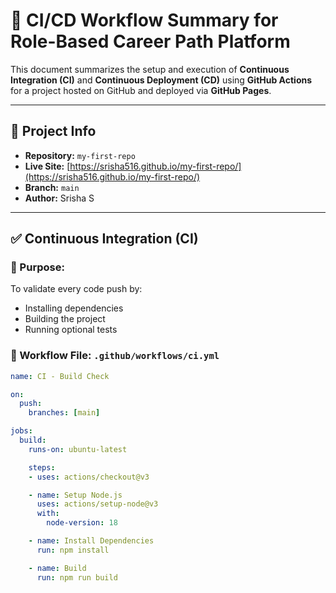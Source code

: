 # 🚀 CI/CD Workflow Summary for Role-Based Career Path Platform

This document summarizes the setup and execution of **Continuous Integration (CI)** and **Continuous Deployment (CD)** using **GitHub Actions** for a project hosted on GitHub and deployed via **GitHub Pages**.

---

## 📁 Project Info

- **Repository:** `my-first-repo`
- **Live Site:** [https://srisha516.github.io/my-first-repo/](https://srisha516.github.io/my-first-repo/)
- **Branch:** `main`
- **Author:** Srisha S

---

## ✅ Continuous Integration (CI)

### 🔹 Purpose:
To validate every code push by:
- Installing dependencies
- Building the project
- Running optional tests

### 📄 Workflow File: `.github/workflows/ci.yml`

```yaml
name: CI - Build Check

on:
  push:
    branches: [main]

jobs:
  build:
    runs-on: ubuntu-latest

    steps:
    - uses: actions/checkout@v3

    - name: Setup Node.js
      uses: actions/setup-node@v3
      with:
        node-version: 18

    - name: Install Dependencies
      run: npm install

    - name: Build
      run: npm run build
